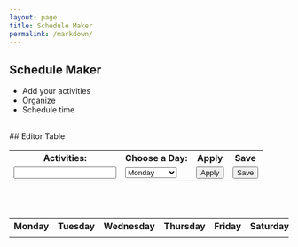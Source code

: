 ```yaml
---
layout: page
title: Schedule Maker
permalink: /markdown/
---
```

## Schedule Maker
  - Add your activities
  - Organize
  - Schedule time
<br>
## Editor Table
<!-- Editor table-->
<table width="500px">
  <tr>
    <th><label for="Activities">Activities:</label></th>
    <th><label for="weeks">Choose a Day:</label></th>
    <th>Apply</th>
    <th>Save</th>
  </tr>
  <tr>
    <td><input id="input"></td>
    <td>
      <select name="week" id="week">
        <option>Monday</option>
        <option>Tuesday</option>
        <option>Wednesday</option>
        <option>Thursday</option>
        <option>Friday</option>
        <option>Saturday</option>
        <option>Sunday</option>
      </select>
    </td>
    <td><button onclick="Add()">Apply</button></td>
    <td><button>Save</button></td>
  </tr>
</table>
<br>
<!-- Daily Tasks are displayed-->
<div id="days"></div>
<div id="tasks"></div>
<br>
<!-- Calender table-->
<table>
  <tr>
    <th>Monday</th>
    <th>Tuesday</th>
    <th>Wednesday</th>
    <th>Thursday</th>
    <th>Friday</th>
    <th>Saturday</th>
    <th>Sunday</th>
  </tr>
    <tr>
    <td><div id="monday"></div></td>
    <td><div id="tuesday"></div></td>
    <td><div id="wednesday"></div></td>
    <td><div id="thursday"></div></td>
    <td><div id="friday"></div></td>
    <td><div id="saturday"></div></td>
    <td><div id="sunday"></div></td>
  </tr>
</table>
<br>
<script>

  function Add(){
    var input = document.getElementById("input").value;
    var week = document.getElementById("week").value;
    switch (week) {
      case "Monday":
        var checkbox = document.createElement("check");
        checkbox.type = "checkbox";
        document.getElementById("monday").appendChild(checkbox);
        document.getElementById("monday").innerText = input + " " + document.getElementById("monday").innerText;
        break;
      case "Tuesday":
        var checkbox = document.createElement("check");
        checkbox.type = "checkbox";
        document.getElementById("tuesday").appendChild(checkbox);
        document.getElementById("tuesday").innerText = input + " " + document.getElementById("tuesday").innerText;
        break;
      case "Wednesday":
        var checkbox = document.createElement("check");
        checkbox.type = "checkbox";
        document.getElementById("wednesday").appendChild(checkbox);
        document.getElementById("wednesday").innerText = input + " " + document.getElementById("wednesday").innerText;
        break;
      case "Thursday":
        var checkbox = document.createElement("check");
        checkbox.type = "checkbox";
        document.getElementById("thursday").appendChild(checkbox);
        document.getElementById("thursday").innerText = input + " " + document.getElementById("thursday").innerText;
        break;
      case "Friday":
        var checkbox = document.createElement("check");
        checkbox.type = "checkbox";
        document.getElementById("friday").appendChild(checkbox);
        document.getElementById("friday").innerText = input + " " + document.getElementById("friday").innerText;
        break;
      case "Saturday":
        var checkbox = document.createElement("check");
        checkbox.type = "checkbox";
        document.getElementById("saturday").appendChild(checkbox);
        document.getElementById("saturday").innerText = input + " " + document.getElementById("saturday").innerText;
        break;
      case "Sunday":
        var checkbox = document.createElement("check");
        checkbox.type = "checkbox";
        document.getElementById("sunday").appendChild(checkbox);
        document.getElementById("sunday").innerText = input + " " + document.getElementById("sunday").innerText;
        break;
    }
    tasks();
  }
  //displays the day for the first part of daily tasks
  function displayDayOfWeek() {
    var d = new Date();
    var days = ["Sunday", "Monday", "Tuesday", "Wednesday", "Thursday", "Friday", "Saturday"];
    var day = days[d.getDay()];
    document.getElementById("days").innerHTML = "Today is " + day + " these are your tasks:";
  }
  setInterval(displayDayOfWeek, 1000);
  // takes the day and then grabs
  function tasks() {
    var d = new Date();
    var days = ["Sunday", "Monday", "Tuesday", "Wednesday", "Thursday", "Friday", "Saturday"];
    var day = days[d.getDay()];
    switch (day) {
        case "Monday":
            document.getElementById("tasks").innerText = document.getElementById("monday").innerText;
            break;
        case "Tuesday":
            document.getElementById("tasks").innerText = document.getElementById("tuesday").innerText;
            break;
        case "Wednesday":
            document.getElementById("tasks").innerText = document.getElementById("wednesday").innerText;
            break;
        case "Thursday":
            document.getElementById("tasks").innerText = document.getElementById("thursday").innerText;
            break;
        case "Friday":
            document.getElementById("tasks").innerText = document.getElementById("friday").innerText;
            break;
        case "Saturday":
            document.getElementById("tasks").innerText = document.getElementById("saturday").innerText;
            break;
        case "Sunday":
            document.getElementById("tasks").innerText = document.getElementById("sunday").innerText;
            break;
    }
}
</script>